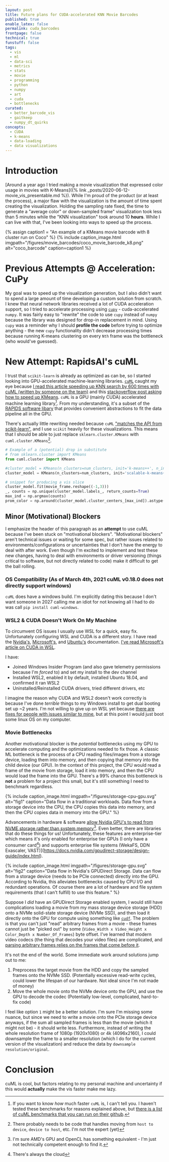 ```yaml
---
layout: post
title: Future plans for CUDA-accelerated KNN Movie Barcodes
published: true
enable_latex: false
permalink: cuda_barcodes
frontpage: false
technical: true
funstuff: false
tags: 
  - vis
  - ml
  - data-sci
  - metrics
  - stats
  - movie
  - programming
  - python
  - numpy
  - art
  - cuda
  - bottlenecks
curated:
  - better_barcode_vis
  - gaitkeep
  - numpy_dt_quirks
concepts:
  - CUDA
  - k-means
  - data-loading
  - data visualizations
---
```


# Introduction
[Around a year ago I tried making a movie visualization that expressed color usage in movies with K-Means]({% link _posts/2020-06-12-movie_vis_presentable.md %}). While I'm proud of the product (or at least the process), a major flaw with the visualization is the amount of time spent creating the visualization. Holding the sampling rate fixed, the time to generate a "average color" or down-sampled frame" visualization took less than 5 minutes while the "KNN visualization" took around 10 **hours**. While I can live with that, I've been looking into ways to speed up the process.

{% assign caption1 = "An example of a KMeans movie barcode with 8 cluster run on Coco" %}
{% include caption_image.html imgpath="/figures/movie_barcodes/coco_movie_barcode_k8.png" alt="coco_barcode" caption=caption1 %}

# Previous Attempts @ Acceleration: CuPy
My goal was to speed up the visualization generation, but I also didn't want to spend a large amount of time developing a custom solution from scratch. I knew that neural network libraries received a lot of CUDA acceleration support, so I tried to accelerate processing using [`cupy`](https://cupy.dev/) - cuda-accelerated `numpy`. It was fairly easy to "rewrite" the code to use `cupy` instead of `numpy` because the library was designed for drop-in replacement in mind. Using `cupy` was a reminder why I should **profile the code** before trying to optimize anything - the new `cupy` functionality didn't decrease processing times because running K-means clustering on every `Nth` frame was the bottleneck (who would've guessed).

# New **Attempt**: RapidsAI's cuML
I trust that `scikit-learn` is already as optimized as can be, so I started looking into GPU-accelerated machine-learning libraries. [`cuML`](https://github.com/rapidsai/cuml) caught my eye because [I read this article speeding up KNN search by 600 times with cuML (written by someone on the team)](https://medium.com/rapids-ai/accelerating-k-nearest-neighbors-600x-using-rapids-cuml-82725d56401e) and this [stackoverflow post asking how to speed up KMeans](https://stackoverflow.com/questions/58346524/faster-kmeans-clustering-on-high-dimensional-data-with-gpu-support). `cuML` is a GPU (mainly CUDA) accelerated machine learning library[^0]. From my understanding, it's a subset of the [RAPIDS software libary](https://rapids.ai/about.html) that provides convenient abstractions to fit the data pipeline all in the GPU. 

[^0]: If you want to know *how* much faster `cuML` is, I can't tell you. I haven't tested these benchmarks for reasons explained above, but [there is a list of cuML benchmarks that you can run on their github](https://github.com/rapidsai/cuml/blob/branch-0.14/notebooks/tools/cuml_benchmarks.ipynb). 

There's actually little rewriting needed because `cuML` ["matches the API from scikit-learn"](https://github.com/rapidsai/cuml/blob/branch-0.19/README.md), and I use `scikit` heavily for these visualizations. This means that I should be able to just replace `sklearn.cluster.KMeans` with `cuml.cluster.KMeans`[^1].

[^1]: There probably needs to be code that handles moving from `host to device`, `device to host`, etc. I'm not the expert (yet)

```python
# Example of a (potential) drop in substitute
# from sklearn.cluster import KMeans
from cuml.cluster import KMeans 

#cluster_model = KMeans(n_clusters=num_clusters, init='k-means++', n_init=20) # cpu version
cluster_model = KMeans(n_clusters=num_clusters, init='scalable-k-means++', n_init=20) # gpu version

# snippet for producing a vis slice
cluster_model.fit(movie_frame.reshape((-1,3)))
_, counts = np.unique(cluster_model.labels_, return_counts=True)
max_ind = np.argmax(counts)
prom_color = np.around(cluster_model.cluster_centers_[max_ind]).astype('uint8')

```

## Minor (Motivational) Blockers
I emphasize the header of this paragraph as an **attempt** to use cuML because I've been stuck on "motivational blockers". "Motivational blockers" aren't technical issues or waiting for some spec, but rather issues related to environments/configurations or uncertainties that I don't have the energy to deal with after work. Even though I'm excited to implement and test these new changes, having to deal with environments or driver versioning (things critical to software, but not directly related to code) make it difficult to get the ball rolling. 

### OS Compatibility (As of March 4th, 2021 cuML v0.18.0 does not **directly** support windows)
`cuML` does have a windows build. I'm explicitly dating this because I don't want someone in 2027 calling me an idiot for not knowing all I had to do was call `pip install cuml-windows`. 

### WSL2 & CUDA Doesn't Work On My Machine 
To circumvent OS issues I usually use WSL for a quick, easy fix. Unfortunately configuring WSL and CUDA is a different story. I have read the [Nvidia's](https://docs.nvidia.com/cuda/wsl-user-guide/index.html), [Microsoft's](https://docs.microsoft.com/en-us/windows/win32/direct3d12/gpu-cuda-in-wsl), and [Ubuntu's](https://ubuntu.com/blog/getting-started-with-cuda-on-ubuntu-on-wsl-2) documentation. [I've read Microsoft's article on CUDA in WSL](https://docs.microsoft.com/en-us/windows/win32/direct3d12/gpu-cuda-in-wsl).

I have:
- Joined Windows Insider Program (and also gave telemetry permissions because I'm *forced* to) and set my install to the dev channel
- Installed WSL2, enabled it by default, installed Ubuntu 18.04, and confirmed it ran WSL2
- Uninstalled/Reinstalled CUDA drivers, tried different drivers, etc

I imagine the reason why CUDA and WSL2 doesn't work correctly is because I've done *terrible* things to my Windows install to get dual booting set up \~2 years. I'm not willing to give up on WSL yet because [there are fixes for people with issues similar to mine](https://github.com/microsoft/WSL/issues/6014#issuecomment-733185668), but at this point I would just boot some linux OS on my computer. 

### Movie Bottlenecks
Another motivational blocker is the *potential* bottlenecks using my GPU to accelerate computing and the optimizations needed to fix those. A classic ML bottleneck is the process of a CPU reading files/images from a storage device, loading them into memory, and then copying that memory into the child device (our GPU). In the context of this project, the CPU would read a frame of the movie from storage, load it into memory, and then the CPU would load the frame into the GPU. There's a 99% chance this bottleneck is **not** a problem for a project this small, but it's still something I need to benchmark regardless.

{% include caption_image.html imgpath="/figures/storage-cpu-gpu.svg" alt="fig1" caption="Data flow in a traditional workloads. Data flow from a storage device into the CPU, the CPU copies this data into memory, and then the CPU copies data in memory into the GPU." %}


Advancements in hardware & software [allow Nvidia GPU's to read from NVME storage rather than system memory](https://developer.nvidia.com/blog/gpudirect-storage/)[^2]. Even better, there are libraries that do these things for us! Unfortunately, these features are enterprise-tier which means 
it's only enabled for enterprise tier GPUs (I only have a consumer card[^3]) and supports enterprise file systems (WekaFS, DDN Exascaler, VAST)](https://docs.nvidia.com/gpudirect-storage/design-guide/index.html). 

{% include caption_image.html imgpath="/figures/storage-gpu.svg" alt="fig2" caption="Data flow in Nvidia's GPUDirect Storage. Data can flow from a storage device (needs to be PCIe connected) directly into the GPU. According to Nvidia, this alleviates bottlenecks caused by CPU I/O and redundant operations. Of course there are a lot of hardware and file system requirements (that I can't fulfill) to use this feature." %}

[^2]: I'm sure AMD's GPU and OpenCL has something equivalent - I'm just not technically competent enough to find it. 
[^3]: There's always the cloud

Suppose I *did* have an GPUDirect Storage enabled system, I would still have complications loading a movie from my mass storage device storage (HDD) onto a NVMe solid-state storage device (NVMe SSD), and then load it directly onto the GPU for compute using something like [`cudf`](https://github.com/rapidsai/cudf). The problem is that you can't just "read" arbitrary frames from a movie - these frames cannot just be "picked out" by some (`Video_Width x Video_Height x Color_Depth x Number_Of_Frames`) byte offset. I've learned that modern video codecs (the thing that decodes your video files) are complicated, and [parsing arbitrary frames relies on the frames that come before it](https://stackoverflow.com/a/22706622). 

It's not the end of the world. Some immediate work around solutions jump out to me:
1. Preprocess the target movie from the HDD and copy the sampled frames onto the NVMe SSD. (Potentially excessive read-write cycles, could lower the lifespan of our hardware. Not ideal since I'm not made of money)
2. Move the whole movie onto the NVMe device onto the GPU, and use the GPU to decode the codec (Potentially low-level, complicated, hard-to-fix code)

I feel like option `1` might be a better solution. I'm sure I'm missing some nuance, but since we need to write a movie onto the PCIe storage device anyways, if the sum all sampled frames is less than the movie (which it might not be) - it should write less. Furthermore, instead of writing the whole resolution frame of 1080p (1920x1080) or 4k (4096x2160), I could downsample the frame to a smaller resolution (which I do for the current version of the visualization) and reduce the data by `downsample resolution/original`.

# Conclusion
cuML is cool, but factors relating to my personal machine and uncertainty if this would **actually** make the vis faster make me lazy.  